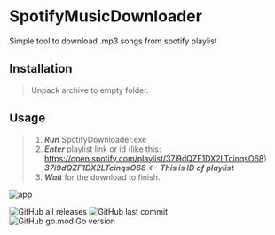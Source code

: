 # SpotifyMusicDownloader
Simple tool to download .mp3 songs from spotify playlist 
## Installation
> Unpack archive to empty folder.
## Usage
> 1. ***Run*** SpotifyDownloader.exe
> 2. ***Enter*** playlist link or id (like this: https://open.spotify.com/playlist/37i9dQZF1DX2LTcinqsO68)<br>
***37i9dQZF1DX2LTcinqsO68 <-- This is ID of playlist***
> 3. ***Wait*** for the download to finish.

![app](https://user-images.githubusercontent.com/74421236/161390545-3ada0250-a3d6-4c67-bf3c-667ff1621528.gif)

![GitHub all releases](https://img.shields.io/github/downloads/KXRXH/SpotifyMusicDownloader/total)
![GitHub last commit](https://img.shields.io/github/last-commit/KXRXH/SpotifyMusicDownloader)
<br>
![GitHub go.mod Go version](https://img.shields.io/github/go-mod/go-version/KXRXH/SpotifyMusicDownloader)
